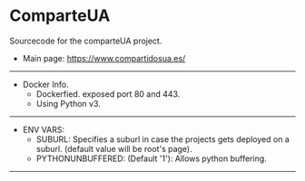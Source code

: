 # ComparteUA
Sourcecode for the comparteUA project.
- Main page: https://www.compartidosua.es/

----------------------------------------
- Docker Info.
  - Dockerfied. exposed port 80 and 443.
  - Using Python v3.
-----------------------------
- ENV VARS:
  - SUBURL: Specifies a suburl in case the projects gets deployed on a suburl. (default value will be root's page).
  - PYTHONUNBUFFERED: (Default '1'): Allows python buffering.
--------------------------------------
